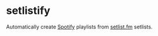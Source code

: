 # setlistify

Automatically create [Spotify](https://www.spotify.com/) playlists from [setlist.fm](http://www.setlist.fm/) setlists.
